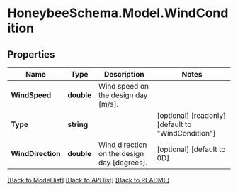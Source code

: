 
# HoneybeeSchema.Model.WindCondition

## Properties

Name | Type | Description | Notes
------------ | ------------- | ------------- | -------------
**WindSpeed** | **double** | Wind speed on the design day [m/s]. | 
**Type** | **string** |  | [optional] [readonly] [default to "WindCondition"]
**WindDirection** | **double** | Wind direction on the design day [degrees]. | [optional] [default to 0D]

[[Back to Model list]](../README.md#documentation-for-models)
[[Back to API list]](../README.md#documentation-for-api-endpoints)
[[Back to README]](../README.md)

